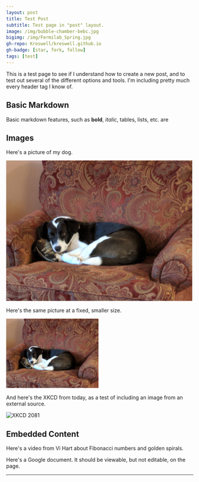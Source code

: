 ```yaml
---
layout: post
title: Test Post
subtitle: Test page in "post" layout.
image: /img/bubble-chamber-bebc.jpg
bigimg: /img/Fermilab_Spring.jpg
gh-repo: Kreswell/kreswell.github.io
gh-badge: [star, fork, follow]
tags: [test]
---
```


This is a test page to see if I understand how to create a new post, and to test out several of the different options and tools. I'm including pretty much every header tag I know of.

## Basic Markdown

Basic markdown features, such as **bold**, *italic*, tables, lists, etc. are 

## Images
Here's a picture of my dog.

![Sammy in a chair](/img/Sammy_in_a_chair.jpg "Sammy")

Here's the same picture at a fixed, smaller size.

<img src="/img/Sammy_in_a_chair.jpg" width="250">

And here's the XKCD from today, as a test of including an image from an external source.

![XKCD 2081](https://imgs.xkcd.com/comics/middle_latitudes.png)

## Embedded Content

Here's a video from Vi Hart about Fibonacci numbers and golden spirals.

<div style="position:relative">
  <iframe style="position:absolute;width:100%;height:100%" src="https://www.youtube.com/embed/ahXIMUkSXX0" frameborder="0" allow="accelerometer; autoplay; encrypted-media; gyroscope; picture-in-picture" allowfullscreen></iframe>
</div>

Here's a Google document. It should be viewable, but not editable, on the page.

<div style="position:relative">
  <iframe style="position:absolute;height:100%;width:100%" src="https://docs.google.com/document/d/e/2PACX-1vQ_WmJlvgpjr0CSlIdDvIUgHlc7ZKBVz55essX_6J-ZDuFlNxfBTYbEgfuj1y0nHI987n6spnuQy3yP/pub?embedded=true"></iframe>
</div>
